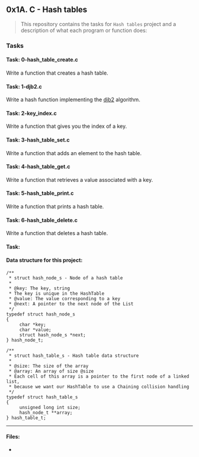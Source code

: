 ## 0x1A. C - Hash tables

> This repository contains the tasks for `Hash tables` project and a description of what each program or function does:

### Tasks


#### Task: 0-hash_table_create.c
Write a function that creates a hash table.

#### Task: 1-djb2.c
Write a hash function implementing the [djb2](https://gist.github.com/papamuziko/7bb52dfbb859fdffc4bd0f95b76f71e8) algorithm.

#### Task: 2-key_index.c
Write a function that gives you the index of a key.

#### Task: 3-hash_table_set.c
Write a function that adds an element to the hash table.

#### Task: 4-hash_table_get.c
Write a function that retrieves a value associated with a key.

#### Task: 5-hash_table_print.c
Write a function that prints a hash table.

#### Task: 6-hash_table_delete.c
Write a function that deletes a hash table.

#### Task: 







#### Data structure for this project:
```
/**
 * struct hash_node_s - Node of a hash table
 *
 * @key: The key, string
 * The key is unique in the HashTable
 * @value: The value corresponding to a key
 * @next: A pointer to the next node of the List
 */
typedef struct hash_node_s
{
     char *key;
     char *value;
     struct hash_node_s *next;
} hash_node_t;

/**
 * struct hash_table_s - Hash table data structure
 *
 * @size: The size of the array
 * @array: An array of size @size
 * Each cell of this array is a pointer to the first node of a linked list,
 * because we want our HashTable to use a Chaining collision handling
 */
typedef struct hash_table_s
{
     unsigned long int size;
     hash_node_t **array;
} hash_table_t;
```

___

#### Files:

* []()




